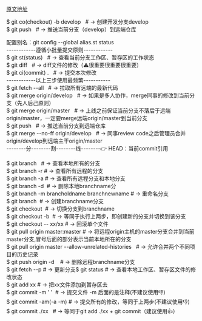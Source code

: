 [原文地址](https://juejin.im/post/5a2cdfe26fb9a0452936b07f)

$ git co(checkout) -b develop   # → 创建开发分支develop     
$ git push   # → 推送当前分支（develop）到远端仓库     

配置别名：git config --global alias.st status       
------------遵循小批量提交原则------------       
$ git st(status)   # → 查看当前分支工作区、暂存区的工作状态     
$ git diff   # → diff文件的修改（⚠️很重要很重要很重要）      
$ git ci(commit) .   # → 提交本次修改       
------------以上三步使用最频繁-----------      
$ git fetch --all   # → 拉取所有远端的最新代码      
$ git merge origin/develop   # → 如果是多人协作，merge同事的修改到当前分支（先人后己原则）      
$ git merge origin/master   # → 上线之前保证当前分支不落后于远端origin/master，一定要merge远端origin/master到当前分支       
$ git push   # → 推送当前分支到远端仓库       
$ git merge --no-ff origin/develop   # → 同事review code之后管理员合并origin/develop到远端主干origin/master      
--------分--------割--------线--------👉 HEAD：当前commit引用     

$ git branch   # → 查看本地所有的分支      
$ git branch -r # → 查看所有远程的分支      
$ git branch -a # → 查看所有远程分支和本地分支       
$ git branch -d <branchname> # → 删除本地branchname分       
$ git branch -m brancholdname  branchnewname # → 重命名分支        
  $ git branch <branchname> # → 创建branchname分支      
  $ git checkout <branchname> # → 切换分支到branchname       
  $ git checkout -b <branchname> # → 等同于执行上两步，即创建新的分支并切换到该分支       
  $ git checkout -- xx/xx # → 回滚单个文件        
  $ git pull origin master:master # → 将远程origin主机的master分支合并到当前master分支,冒号后面的部分表示当前本地所在的分支       
  $ git pull origin master --allow-unrelated-histories   # → 允许合并两个不同项目的历史记录      
  $ git push origin -d <branchname>   # → 删除远程branchname分支      
  $ git fetch --p   # → 更新分支$ git status # → 查看本地工作区、暂存区文件的修改状态     
  $ git add xx # → 把xx文件添加到暂存区去      
  $ git commit -m ' '  # → 提交文件 -m 后面的是注释(不建议使用👎)     
  $ git commit -am(-a -m) # → 提交所有的修改，等同于上两步(不建议使用👎)     
  $ git commit ./xx   # → 等同于git add ./xx + git commit（建议使用👍）      

